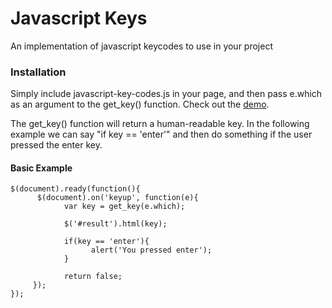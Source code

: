 # Javascript Keys
An implementation of javascript keycodes to use in your project

### Installation

Simply include javascript-key-codes.js in your page, and then pass e.which as an argument to the get_key() function.  Check out the [demo](http://server.pointybracket.net/js-keys/test).

The get_key() function will return a human-readable key. In the following example we can say "if key == 'enter'" and then do something if the user pressed the enter key.

#### Basic Example

    $(document).ready(function(){
	      $(document).on('keyup', function(e){
		        var key = get_key(e.which);
  		
		        $('#result').html(key);
		
		        if(key == 'enter'){
			          alert('You pressed enter');
		        }

		        return false;
	     });
    });
